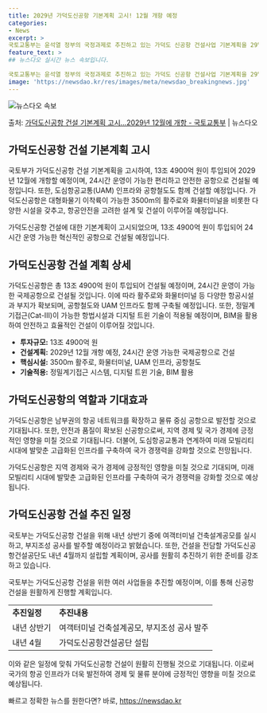 ```yaml
---
title: 2029년 가덕도신공항 기본계획 고시! 12월 개항 예정
categories:
- News
excerpt: >
국토교통부는 윤석열 정부의 국정과제로 추진하고 있는 가덕도 신공항 건설사업 기본계획을 29일에 수립고시했다.…
feature_text: >
## 뉴스다오 실시간 뉴스 속보입니다.

국토교통부는 윤석열 정부의 국정과제로 추진하고 있는 가덕도 신공항 건설사업 기본계획을 29일에 수립고시했다.…
image: 'https://newsdao.kr/res/images/meta/newsdao_breakingnews.jpg'
---
```


![뉴스다오 속보](https://newsdao.kr/res/images/meta/newsdao_breakingnews.jpg)

<p>출처: <a href="https://newsdao.kr/2896" rel="dofollow">가덕도신공항 건설 기본계획 고시…2029년 12월에 개항 - 국토교통부</a> | 뉴스다오</p>

<h2 data-ke-size="size26">가덕도신공항 건설 기본계획 고시</h2>
국토부가 가덕도신공항 건설 기본계획을 고시하여, 13조 4900억 원이 투입되어 2029년 12월에 개항할 예정이며, 24시간 운영이 가능한 편리하고 안전한 공항으로 건설될 예정입니다. 또한, 도심항공교통(UAM) 인프라와 공항철도도 함께 건설할 예정입니다. 가덕도신공항은 대형화물기 이착륙이 가능한 3500m의 활주로와 화물터미널을 비롯한 다양한 시설을 갖추고, 항공안전을 고려한 설계 및 건설이 이루어질 예정입니다.

<p data-ke-size="size16">가덕도신공항 건설에 대한 기본계획이 고시되었으며, 13조 4900억 원이 투입되어 24시간 운영 가능한 혁신적인 공항으로 건설될 예정입니다.</p>

<h2 data-ke-size="size24">가덕도신공항 건설 계획 상세</h2>
가덕도신공항은 총 13조 4900억 원이 투입되어 건설될 예정이며, 24시간 운영이 가능한 국제공항으로 건설될 것입니다. 이에 따라 활주로와 화물터미널 등 다양한 항공시설과 부지가 확보되며, 공항철도와 UAM 인프라도 함께 구축될 예정입니다. 또한, 정밀계기접근(Cat-Ⅲ)이 가능한 항법시설과 디지털 트윈 기술이 적용될 예정이며, BIM을 활용하여 안전하고 효율적인 건설이 이루어질 것입니다.

<ul>
  <li><b>투자규모:</b> 13조 4900억 원</li>
  <li><b>건설계획:</b> 2029년 12월 개항 예정, 24시간 운영 가능한 국제공항으로 건설</li>
  <li><b>핵심시설:</b> 3500m 활주로, 화물터미널, UAM 인프라, 공항철도</li>
  <li><b>기술적용:</b> 정밀계기접근 시스템, 디지털 트윈 기술, BIM 활용</li>
</ul>

<h2 data-ke-size="size24">가덕도신공항의 역할과 기대효과</h2>
가덕도신공항은 남부권의 항공 네트워크를 확장하고 물류 중심 공항으로 발전할 것으로 기대됩니다. 또한, 안전과 품질이 확보된 신공항으로써, 지역 경제 및 국가 경제에 긍정적인 영향을 미칠 것으로 기대됩니다. 더불어, 도심항공교통과 연계하여 미래 모빌리티 시대에 발맞춘 고급화된 인프라를 구축하여 국가 경쟁력을 강화할 것으로 전망됩니다.

<p data-ke-size="size16">가덕도신공항은 지역 경제와 국가 경제에 긍정적인 영향을 미칠 것으로 기대되며, 미래 모빌리티 시대에 발맞춘 고급화된 인프라를 구축하여 국가 경쟁력을 강화할 것으로 예상됩니다.</p>

<h2 data-ke-size="size24">가덕도신공항 건설 추진 일정</h2>
국토부는 가덕도신공항 건설을 위해 내년 상반기 중에 여객터미널 건축설계공모를 실시하고, 부지조성 공사를 발주할 예정이라고 밝혔습니다. 또한, 건설을 전담할 가덕도신공항건설공단도 내년 4월까지 설립할 계획이며, 공사를 원활히 추진하기 위한 준비를 강조하고 있습니다.

<p data-ke-size="size16">국토부는 가덕도신공항 건설을 위한 여러 사업들을 추진할 예정이며, 이를 통해 신공항 건설을 원활하게 진행할 계획입니다.</p>

<table>
  <tr>
    <td><b>추진일정</b></td>
    <td><b>추진내용</b></td>
  </tr>
  <tr>
    <td>내년 상반기</td>
    <td>여객터미널 건축설계공모, 부지조성 공사 발주</td>
  </tr>
  <tr>
    <td>내년 4월</td>
    <td>가덕도신공항건설공단 설립</td>
  </tr>
</table>

이와 같은 일정에 맞춰 가덕도신공항 건설이 원활히 진행될 것으로 기대됩니다. 이로써 국가의 항공 인프라가 더욱 발전하여 경제 및 물류 분야에 긍정적인 영향을 미칠 것으로 예상됩니다. 

빠르고 정확한 뉴스를 원한다면? 바로, <a href="https://newsdao.kr" rel="dofollow">https://newsdao.kr</a>


    
